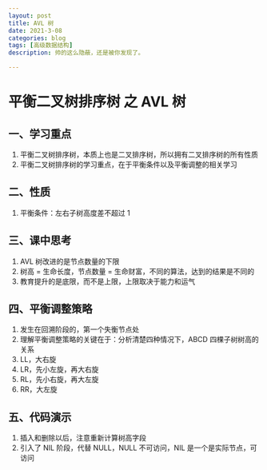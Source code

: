 ```yaml
---
layout: post
title: AVL 树
date: 2021-3-08
categories: blog
tags: [高级数据结构]
description: 帅的这么隐蔽，还是被你发现了。

---
```


# 平衡二叉树排序树 之 AVL 树

## 一、学习重点

1. 平衡二叉树排序树，本质上也是二叉排序树，所以拥有二叉排序树的所有性质
2. 平衡二叉树排序树的学习重点，在于平衡条件以及平衡调整的相关学习



## 二、性质

1. 平衡条件：左右子树高度差不超过 1



## 三、课中思考

1. AVL 树改进的是节点数量的下限
2. 树高 = 生命长度，节点数量 = 生命财富，不同的算法，达到的结果是不同的
3. 教育提升的是底限，而不是上限，上限取决于能力和运气



## 四、平衡调整策略

1. 发生在回溯阶段的，第一个失衡节点处
2. 理解平衡调整策略的关键在于：分析清楚四种情况下，ABCD 四棵子树树高的关系
3. LL，大右旋
4. LR，先小左旋，再大右旋
5. RL，先小右旋，再大左旋
6. RR，大左旋



## 五、代码演示

1. 插入和删除以后，注意重新计算树高字段
2. 引入了 NIL 阶段，代替 NULL，NULL 不可访问，NIL 是一个是实际节点，可访问
